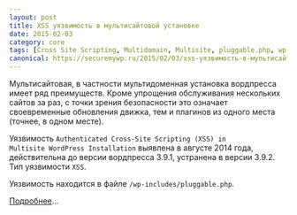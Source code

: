 ```yaml
---
layout: post
title: XSS уязвимость в мультисайтовой установке
date: 2015-02-03
category: core
tags: [Cross Site Scripting, Multidomain, Multisite, pluggable.php, wp-includes, XSS ]
canonical: https://securemywp.ru/2015/02/03/xss-уязвимость-в-мультисайтовой-установ/
---
```


Мультисайтовая, в частности мультидоменная установка вордпресса имеет ряд преимуществ. Кроме упрощения обслуживания нескольких сайтов за раз, с точки зрения безопасности это означает своевременные обновления движка, тем и плагинов из одного места (точнее, в одном месте).

Уязвимость <code>Authenticated Cross-Site Scripting (XSS) in Multisite WordPress Installation</code> выявлена в августе 2014 года, действительна до версии вордпресса 3.9.1, устранена в версии 3.9.2. Тип уязвимости <code>XSS</code>.

Уязвимость находится в файле <code>/wp-includes/pluggable.php</code>.

[Подробнее](https://core.trac.wordpress.org/changeset/29398#file1)…
